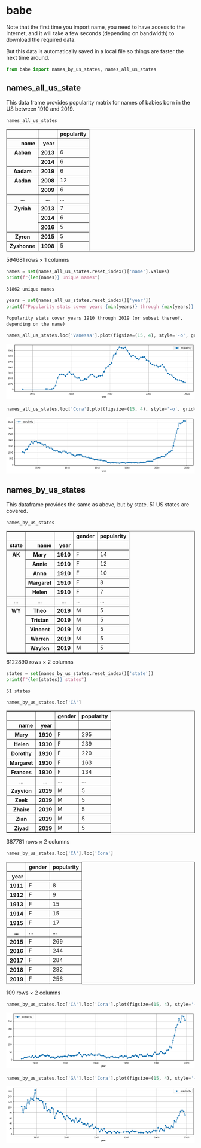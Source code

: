 
# babe

Note that the first time you import name, you need to have access to the Internet, and it will take a few seconds (depending on bandwidth) to download the required data.

But this data is automatically saved in a local file so things are faster the next time around.


```python
from babe import names_by_us_states, names_all_us_states
```

## names_all_us_state

This data frame provides popularity matrix for names of babies born in the US between 1910 and 2019.


```python
names_all_us_states
```




<div>
<table border="1" class="dataframe">
  <thead>
    <tr style="text-align: right;">
      <th></th>
      <th></th>
      <th>popularity</th>
    </tr>
    <tr>
      <th>name</th>
      <th>year</th>
      <th></th>
    </tr>
  </thead>
  <tbody>
    <tr>
      <th rowspan="2" valign="top">Aaban</th>
      <th>2013</th>
      <td>6</td>
    </tr>
    <tr>
      <th>2014</th>
      <td>6</td>
    </tr>
    <tr>
      <th>Aadam</th>
      <th>2019</th>
      <td>6</td>
    </tr>
    <tr>
      <th rowspan="2" valign="top">Aadan</th>
      <th>2008</th>
      <td>12</td>
    </tr>
    <tr>
      <th>2009</th>
      <td>6</td>
    </tr>
    <tr>
      <th>...</th>
      <th>...</th>
      <td>...</td>
    </tr>
    <tr>
      <th rowspan="3" valign="top">Zyriah</th>
      <th>2013</th>
      <td>7</td>
    </tr>
    <tr>
      <th>2014</th>
      <td>6</td>
    </tr>
    <tr>
      <th>2016</th>
      <td>5</td>
    </tr>
    <tr>
      <th>Zyron</th>
      <th>2015</th>
      <td>5</td>
    </tr>
    <tr>
      <th>Zyshonne</th>
      <th>1998</th>
      <td>5</td>
    </tr>
  </tbody>
</table>
<p>594681 rows × 1 columns</p>
</div>




```python
names = set(names_all_us_states.reset_index()['name'].values)
print(f"{len(names)} unique names")
```

    31862 unique names



```python
years = set(names_all_us_states.reset_index()['year'])
print(f"Popularity stats cover years {min(years)} through {max(years)} (or subset thereof, depending on the name)")
```

    Popularity stats cover years 1910 through 2019 (or subset thereof, depending on the name)



```python
names_all_us_states.loc['Vanessa'].plot(figsize=(15, 4), style='-o', grid=True)
```






    
![png](img/output_10_1.png)
    



```python
names_all_us_states.loc['Cora'].plot(figsize=(15, 4), style='-o', grid=True)
```




    
![png](img/output_11_1.png)
    


## names_by_us_states

This dataframe provides the same as above, but by state. 51 US states are covered.


```python
names_by_us_states
```




<div>
<table border="1" class="dataframe">
  <thead>
    <tr style="text-align: right;">
      <th></th>
      <th></th>
      <th></th>
      <th>gender</th>
      <th>popularity</th>
    </tr>
    <tr>
      <th>state</th>
      <th>name</th>
      <th>year</th>
      <th></th>
      <th></th>
    </tr>
  </thead>
  <tbody>
    <tr>
      <th rowspan="5" valign="top">AK</th>
      <th>Mary</th>
      <th>1910</th>
      <td>F</td>
      <td>14</td>
    </tr>
    <tr>
      <th>Annie</th>
      <th>1910</th>
      <td>F</td>
      <td>12</td>
    </tr>
    <tr>
      <th>Anna</th>
      <th>1910</th>
      <td>F</td>
      <td>10</td>
    </tr>
    <tr>
      <th>Margaret</th>
      <th>1910</th>
      <td>F</td>
      <td>8</td>
    </tr>
    <tr>
      <th>Helen</th>
      <th>1910</th>
      <td>F</td>
      <td>7</td>
    </tr>
    <tr>
      <th>...</th>
      <th>...</th>
      <th>...</th>
      <td>...</td>
      <td>...</td>
    </tr>
    <tr>
      <th rowspan="5" valign="top">WY</th>
      <th>Theo</th>
      <th>2019</th>
      <td>M</td>
      <td>5</td>
    </tr>
    <tr>
      <th>Tristan</th>
      <th>2019</th>
      <td>M</td>
      <td>5</td>
    </tr>
    <tr>
      <th>Vincent</th>
      <th>2019</th>
      <td>M</td>
      <td>5</td>
    </tr>
    <tr>
      <th>Warren</th>
      <th>2019</th>
      <td>M</td>
      <td>5</td>
    </tr>
    <tr>
      <th>Waylon</th>
      <th>2019</th>
      <td>M</td>
      <td>5</td>
    </tr>
  </tbody>
</table>
<p>6122890 rows × 2 columns</p>
</div>




```python
states = set(names_by_us_states.reset_index()['state'])
print(f"{len(states)} states")
```

    51 states



```python
names_by_us_states.loc['CA']
```




<div>
<style scoped>
    .dataframe tbody tr th:only-of-type {
        vertical-align: middle;
    }

    .dataframe tbody tr th {
        vertical-align: top;
    }

    .dataframe thead th {
        text-align: right;
    }
</style>
<table border="1" class="dataframe">
  <thead>
    <tr style="text-align: right;">
      <th></th>
      <th></th>
      <th>gender</th>
      <th>popularity</th>
    </tr>
    <tr>
      <th>name</th>
      <th>year</th>
      <th></th>
      <th></th>
    </tr>
  </thead>
  <tbody>
    <tr>
      <th>Mary</th>
      <th>1910</th>
      <td>F</td>
      <td>295</td>
    </tr>
    <tr>
      <th>Helen</th>
      <th>1910</th>
      <td>F</td>
      <td>239</td>
    </tr>
    <tr>
      <th>Dorothy</th>
      <th>1910</th>
      <td>F</td>
      <td>220</td>
    </tr>
    <tr>
      <th>Margaret</th>
      <th>1910</th>
      <td>F</td>
      <td>163</td>
    </tr>
    <tr>
      <th>Frances</th>
      <th>1910</th>
      <td>F</td>
      <td>134</td>
    </tr>
    <tr>
      <th>...</th>
      <th>...</th>
      <td>...</td>
      <td>...</td>
    </tr>
    <tr>
      <th>Zayvion</th>
      <th>2019</th>
      <td>M</td>
      <td>5</td>
    </tr>
    <tr>
      <th>Zeek</th>
      <th>2019</th>
      <td>M</td>
      <td>5</td>
    </tr>
    <tr>
      <th>Zhaire</th>
      <th>2019</th>
      <td>M</td>
      <td>5</td>
    </tr>
    <tr>
      <th>Zian</th>
      <th>2019</th>
      <td>M</td>
      <td>5</td>
    </tr>
    <tr>
      <th>Ziyad</th>
      <th>2019</th>
      <td>M</td>
      <td>5</td>
    </tr>
  </tbody>
</table>
<p>387781 rows × 2 columns</p>
</div>




```python
names_by_us_states.loc['CA'].loc['Cora']
```




<div>
<style scoped>
    .dataframe tbody tr th:only-of-type {
        vertical-align: middle;
    }

    .dataframe tbody tr th {
        vertical-align: top;
    }

    .dataframe thead th {
        text-align: right;
    }
</style>
<table border="1" class="dataframe">
  <thead>
    <tr style="text-align: right;">
      <th></th>
      <th>gender</th>
      <th>popularity</th>
    </tr>
    <tr>
      <th>year</th>
      <th></th>
      <th></th>
    </tr>
  </thead>
  <tbody>
    <tr>
      <th>1911</th>
      <td>F</td>
      <td>8</td>
    </tr>
    <tr>
      <th>1912</th>
      <td>F</td>
      <td>9</td>
    </tr>
    <tr>
      <th>1913</th>
      <td>F</td>
      <td>15</td>
    </tr>
    <tr>
      <th>1914</th>
      <td>F</td>
      <td>15</td>
    </tr>
    <tr>
      <th>1915</th>
      <td>F</td>
      <td>17</td>
    </tr>
    <tr>
      <th>...</th>
      <td>...</td>
      <td>...</td>
    </tr>
    <tr>
      <th>2015</th>
      <td>F</td>
      <td>269</td>
    </tr>
    <tr>
      <th>2016</th>
      <td>F</td>
      <td>244</td>
    </tr>
    <tr>
      <th>2017</th>
      <td>F</td>
      <td>284</td>
    </tr>
    <tr>
      <th>2018</th>
      <td>F</td>
      <td>282</td>
    </tr>
    <tr>
      <th>2019</th>
      <td>F</td>
      <td>256</td>
    </tr>
  </tbody>
</table>
<p>109 rows × 2 columns</p>
</div>




```python
names_by_us_states.loc['CA'].loc['Cora'].plot(figsize=(15, 4), style='-o', grid=True)
```






    
![png](img/output_18_1.png)
    



```python
names_by_us_states.loc['GA'].loc['Cora'].plot(figsize=(15, 4), style='-o', grid=True)
```





    
![png](img/output_19_1.png)
    

